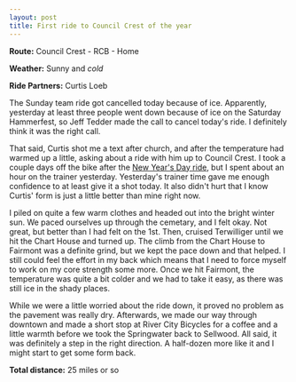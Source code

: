 ```yaml
---
layout: post
title: First ride to Council Crest of the year
---
```


**Route:** Council Crest - RCB - Home

**Weather:** Sunny and _cold_

**Ride Partners:** Curtis Loeb

The Sunday team ride got cancelled today because of ice. Apparently, yesterday at least three people went down because of ice on the Saturday Hammerfest, so Jeff Tedder made the call to cancel today's ride. I definitely think it was the right call.

That said, Curtis shot me a text after church, and after the temperature had warmed up a little, asking about a ride with him up to Council Crest. I took a couple days off the bike after the [New Year's Day ride](http://chrisneilsmith.github.io/2014/01/01/new-years-day-team-ride.html), but I spent about an hour on the trainer yesterday. Yesterday's trainer time gave me enough confidence to at least give it a shot today. It also didn't hurt that I know Curtis' form is just a little better than mine right now.

I piled on quite a few warm clothes and headed out into the bright winter sun. We paced ourselves up through the cemetary, and I felt okay. Not great, but better than I had felt on the 1st. Then, cruised Terwilliger until we hit the Chart House and turned up. The climb from the Chart House to Fairmont was a definite grind, but we kept the pace down and that helped. I still could feel the effort in my back which means that I need to force myself to work on my core strength some more. Once we hit Fairmont, the temperature was quite a bit colder and we had to take it easy, as there was still ice in the shady places.

While we were a little worried about the ride down, it proved no problem as the pavement was really dry. Afterwards, we made our way through downtown and made a short stop at River City Bicycles for a coffee and a little warmth before we took the Springwater back to Sellwood. All said, it was definitely a step in the right direction. A half-dozen more like it and I might start to get some form back.

**Total distance:** 25 miles or so